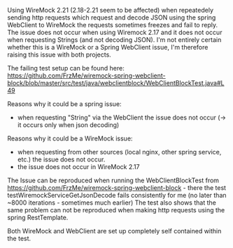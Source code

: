 Using WireMock 2.21 (2.18-2.21 seem to be affected) when repeatedely sending http requests which request and decode JSON using the spring WebClient to WireMock the requests sometimes freezes and fail to reply. 
The issue does not occur when using Wiremock 2.17 and it does not occur when requesting Strings (and not decoding JSON).
I'm not entirely certain whether this is a WireMock or a Spring WebClient issue, I'm therefore raising this issue with both projects.

The failing test setup can be found here: https://github.com/FrzMe/wiremock-spring-webclient-block/blob/master/src/test/java/webclientblock/WebClientBlockTest.java#L49

Reasons why it could be a spring issue:

* when requesting "String" via the WebClient the issue does not occur (-> it occurs only when json decoding)

Reasons why it could be a WireMock issue:

* when requesting from other sources (local nginx, other spring service, etc.) the issue does not occur.
* the issue does not occur in WireMock 2.17

The Issue can be reproduced when running the WebClientBlockTest from https://github.com/FrzMe/wiremock-spring-webclient-block - there the test testWiremockServiceGetJsonDecode fails consistently for me (no later than ~8000 iterations - sometimes much earlier) 
The test also shows that the same problem can not be reproduced when making http requests using the spring RestTemplate.

Both WireMock and WebClient are set up completely self contained within the test.
